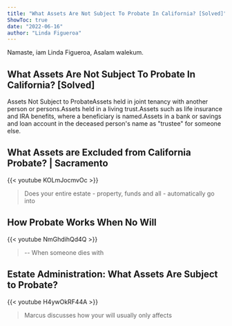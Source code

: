 ```yaml
---
title: "What Assets Are Not Subject To Probate In California? [Solved]"
ShowToc: true 
date: "2022-06-16"
author: "Linda Figueroa" 
---
```


Namaste, iam Linda Figueroa, Asalam walekum.
## What Assets Are Not Subject To Probate In California? [Solved]
Assets Not Subject to ProbateAssets held in joint tenancy with another person or persons.Assets held in a living trust.Assets such as life insurance and IRA benefits, where a beneficiary is named.Assets in a bank or savings and loan account in the deceased person's name as "trustee" for someone else.

## What Assets are Excluded from California Probate? | Sacramento
{{< youtube KOLmJocmvOc >}}
>Does your entire estate - property, funds and all - automatically go into 

## How Probate Works When No Will
{{< youtube NmGhdihQd4Q >}}
>-- When someone dies with 

## Estate Administration: What Assets Are Subject to Probate?
{{< youtube H4ywOkRF44A >}}
>Marcus discusses how your will usually only affects 

